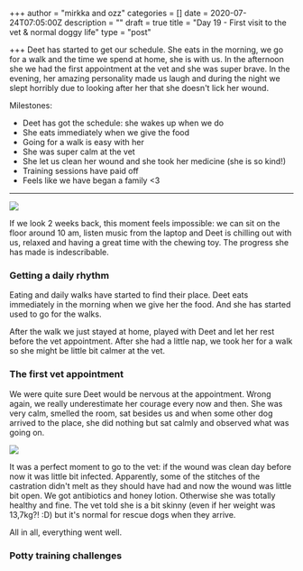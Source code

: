 +++
author = "mirkka and ozz"
categories = []
date = 2020-07-24T07:05:00Z
description = ""
draft = true
title = "Day 19 - First visit to the vet & normal doggy life"
type = "post"

+++
Deet has started to get our schedule. She eats in the morning, we go for a walk and the time we spend at home, she is with us. In the afternoon she we had the first appointment at the vet and she was super brave. In the evening, her amazing personality made us laugh and during the night we slept horribly due to looking after her that she doesn't lick her wound.

Milestones:

* Deet has got the schedule: she wakes up when we do
* She eats immediately when we give the food
* Going for a walk is easy with her
* She was super calm at the vet 
* She let us clean her wound and she took her medicine (she is so kind!)
* Training sessions have paid off
* Feels like we have began a family <3

***

![](/images/20200723_115621.jpg)

If we look 2 weeks back, this moment feels impossible: we can sit on the floor around 10 am, listen music from the laptop and Deet is chilling out with us, relaxed and having a great time with the chewing toy. The progress she has made is indescribable. 

### Getting a daily rhythm 

Eating and daily walks have started to find their place. Deet eats immediately in the morning when we give her the food. And she has started used to go for the walks. 

After the walk we just stayed at home, played with Deet and let her rest before the vet appointment. After she had a little nap, we took her for a walk so she might be little bit calmer at the vet. 

### The first vet appointment

We were quite sure Deet would be nervous at the appointment. Wrong again, we really underestimate her courage every now and then. She was very calm, smelled the room, sat besides us and when some other dog arrived to the place, she did nothing but sat calmly and observed what was going on. 

![](/images/20200723_165251.jpg)

It was a perfect moment to go to the vet: if the wound was clean day before now it was little bit infected. Apparently, some of the stitches of the castration didn't melt as they should have had and now the wound was little bit open. We got antibiotics and honey lotion. Otherwise she was totally healthy and fine. The vet told she is a bit skinny (even if her weight was 13,7kg?! :D) but it's normal for rescue dogs when they arrive. 

All in all, everything went well. 

### Potty training challenges 
